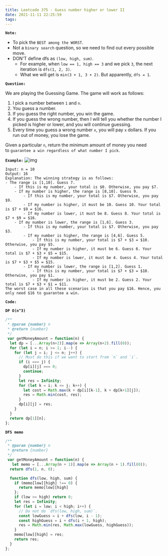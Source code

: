```yaml
---
title: Leetcode 375 - Guess number higher or lower II
date: 2021-11-11 22:25:59
tags:
---
```

**`Note:`**
- To pick the `BEST among the WORST`.
- Not a `binary search` question, so we need to find out every possible move.
- DON'T define dfs as `(low, high, sum)`.
  - For example, when `low == 1, high == 3` and we pick `3`, the next iteration is `dfs(1, 2, 3)`.
  - What we will get is `min(3 + 1, 3 + 2)`. But apparently, `dfs = 1`.

**`Question:`**

We are playing the Guessing Game. The game will work as follows:

1.  I pick a number between `1` and `n`.
2.  You guess a number.
3.  If you guess the right number, you win the game.
4.  If you guess the wrong number, then I will tell you whether the number I picked is higher or lower, and you will continue guessing.
5.  Every time you guess a wrong number `x`, you will pay `x` dollars. If you run out of money, you lose the game.

Given a particular `n`, return the minimum amount of money you need to `guarantee a win regardless of what number I pick`.

**`Example:`**
![img](https://assets.leetcode.com/uploads/2020/09/10/graph.png)
```
Input: n = 10
Output: 16
Explanation: The winning strategy is as follows:
- The range is [1,10]. Guess 7.
    - If this is my number, your total is $0. Otherwise, you pay $7.
    - If my number is higher, the range is [8,10]. Guess 9.
        - If this is my number, your total is $7. Otherwise, you pay $9.
        - If my number is higher, it must be 10. Guess 10. Your total is $7 + $9 = $16.
        - If my number is lower, it must be 8. Guess 8. Your total is $7 + $9 = $16.
    - If my number is lower, the range is [1,6]. Guess 3.
        - If this is my number, your total is $7. Otherwise, you pay $3.
        - If my number is higher, the range is [4,6]. Guess 5.
            - If this is my number, your total is $7 + $3 = $10. Otherwise, you pay $5.
            - If my number is higher, it must be 6. Guess 6. Your total is $7 + $3 + $5 = $15.
            - If my number is lower, it must be 4. Guess 4. Your total is $7 + $3 + $5 = $15.
        - If my number is lower, the range is [1,2]. Guess 1.
            - If this is my number, your total is $7 + $3 = $10. Otherwise, you pay $1.
            - If my number is higher, it must be 2. Guess 2. Your total is $7 + $3 + $1 = $11.
The worst case in all these scenarios is that you pay $16. Hence, you only need $16 to guarantee a win.
```

**`Code:`**

**`DP O(n^3)`**
```javascript
/**
 * @param {number} n
 * @return {number}
 */
 var getMoneyAmount = function(n) {
  let dp = [...Array(n+2)].map(e => Array(n+2).fill(0));
  for (let i = n; i >= 1; i--) {
    for (let j = i; j <= n; j++) {
      // Must do this if we want to start from `n` and `i`.
      if (i === j) {
        dp[i][j] === 0;
        continue;
      }
      let res = Infinity;
      for (let k = i; k <= j; k++) {
        let cost = Math.max(k + dp[i][k-1], k + dp[k+1][j]);
        res = Math.min(cost, res);
      }
      dp[i][j] = res;
    }
  }
  return dp[1][n];
};
```

**`DFS memo`**
```javascript
/**
 * @param {number} n
 * @return {number}
 */
 var getMoneyAmount = function(n) {
   let memo = [...Array(n + 1)].map(e => Array(n + 1).fill(0));
  return dfs(1, n, 0);

  function dfs(low, high, sum) {
    if (memo[low][high] !== 0) {
      return memo[low][high]
    };
    if (low >= high) return 0;
    let res = Infinity;
    for (let i = low; i < high; i++) {
      // Do not do `dfs(low, high, sum)`.
      const lowGuess = i + dfs(low, i - 1);
      const highGuess = i + dfs(i + 1, high);
      res = Math.min(res, Math.max(lowGuess, highGuess));
    }
    memo[low][high] = res;
    return res;
  }
};
```